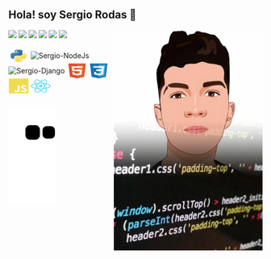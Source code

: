 ## Hola! soy Sergio Rodas 👋
 <div>
  <a href="https://github.com/SergioRodas">
   <a href="https://www.sergiorodas.com" target="_blank"><img src="https://img.shields.io/badge/portfolio-0A0A0A?style=for-the-badge&logo=dev.to&logoColor=white" target="_blank"></a>
  <a href="https://www.linkedin.com/in/sergiorodas" target="_blank"><img src="https://img.shields.io/badge/-LinkedIn-%230077B5?style=for-the-badge&logo=linkedin&logoColor=white" target="_blank"></a> 
  <a href="https://instagram.com/sergiorodas97" target="_blank"><img src="https://img.shields.io/badge/-Instagram-%23E4405F?style=for-the-badge&logo=instagram&logoColor=white" target="_blank"></a>
  <a href = "mailto:contact@sergiorodas.com"><img src="https://img.shields.io/badge/-Gmail-%23333?style=for-the-badge&logo=gmail&logoColor=white" target="_blank"></a>
  <img align="right" alt="Sergio-avatar" width="295" src="https://github.com/SergioRodas/SergioRodas/blob/main/avatar.jpg">
  <img height="180em" src="https://github-readme-stats.vercel.app/api?username=SergioRodas&show_icons=true&theme=dark&include_all_commits=true&count_private=true"/>
  <img height="180em" src="https://github-readme-stats.vercel.app/api/top-langs/?username=SergioRodas&layout=compact&langs_count=7&theme=dark"/>
</div>
<div style="display: inline_block"><br>
  <img align="center" alt="Sergio-Python" height="30" width="40" src="https://raw.githubusercontent.com/devicons/devicon/master/icons/python/python-original.svg">
  <img align="center" alt="Sergio-NodeJs" height="30" width="40" src="https://cdn.jsdelivr.net/gh/devicons/devicon/icons/nodejs/nodejs-original.svg">
  <img align="center" alt="Sergio-Django" height="30" width="40" src="https://cdn.jsdelivr.net/gh/devicons/devicon/icons/php/php-original.svg">
  <img align="center" alt="Sergio-HTML" height="30" width="40" src="https://raw.githubusercontent.com/devicons/devicon/master/icons/html5/html5-original.svg">
  <img align="center" alt="Sergio-CSS" height="30" width="40" src="https://raw.githubusercontent.com/devicons/devicon/master/icons/css3/css3-original.svg">
  <img align="center" alt="Sergio-Js" height="30" width="40" src="https://raw.githubusercontent.com/devicons/devicon/master/icons/javascript/javascript-plain.svg"> 
  <img align="center" alt="Sergio-React" height="30" width="40" src="https://raw.githubusercontent.com/devicons/devicon/master/icons/react/react-original.svg">
  
  

</div>
    
  ##
 
<div>

 ![Snake animation](https://github.com/SergioRodas/SergioRodas/blob/output/github-contribution-grid-snake.svg)
 
</div>
